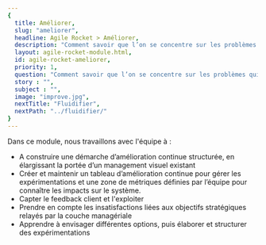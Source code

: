 ```yaml
---
{
  title: Améliorer,
  slug: "ameliorer",
  headline: Agile Rocket > Améliorer,
  description: "Comment savoir que l’on se concentre sur les problèmes qui nous impactent le plus ? Quelle démarche utiliser pour alléger ou résoudre les problèmes ?",
  layout: agile-rocket-module.html,
  id: agile-rocket-ameliorer,
  priority: 1,
  question: "Comment savoir que l’on se concentre sur les problèmes qui nous impactent le plus ? Quelle démarche utiliser pour alléger ou résoudre les problèmes ?",
  story : "",
  subject : "",
  image: "improve.jpg",
  nextTitle: "Fluidifier",
  nextPath: "../fluidifier/"
}
---
```

Dans ce module, nous travaillons avec l'équipe à :
* A construire une démarche d’amélioration continue structurée, en élargissant la portée d’un management visuel existant
* Créer et maintenir un tableau d’amélioration continue pour gérer les expérimentations et une zone de métriques définies par l’équipe pour connaître les impacts sur le système.
* Capter le feedback client et l'exploiter
* Prendre en compte les insatisfactions liées aux objectifs stratégiques relayés par la couche managériale
* Apprendre à envisager différentes options, puis élaborer et structurer des expérimentations
